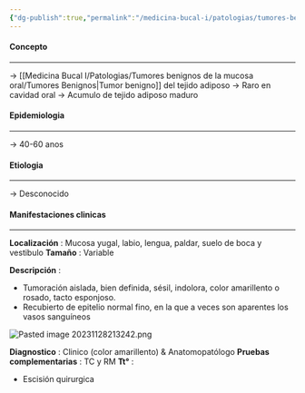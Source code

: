 ```yaml
---
{"dg-publish":true,"permalink":"/medicina-bucal-i/patologias/tumores-benignos-de-la-mucosa-oral/tumores-mesenquimatosos/lipoma/"}
---
```



#### Concepto
---

→ [[Medicina Bucal I/Patologias/Tumores benignos de la mucosa oral/Tumores Benignos\|Tumor benigno]] del tejido adiposo
→ Raro en cavidad oral
→ Acumulo de tejido adiposo maduro

#### Epidemiologia
---

→ 40-60 anos

#### Etiologia
---

→ Desconocido
#### Manifestaciones clinicas
---

**Localización** : Mucosa yugal, labio, lengua, paldar, suelo de boca y vestibulo 
**Tamaño** : Variable

**Descripción** :
- Tumoración aislada, bien definida, sésil, indolora, color amarillento o rosado, tacto esponjoso.
- Recubierto de epitelio normal fino, en la que a veces son aparentes los vasos sanguíneos

![Pasted image 20231128213242.png](/img/user/Cirugia%20Bucal%20I/Medias/Pasted%20image%2020231128213242.png)

**Diagnostico** : Clinico (color amarillento) & Anatomopatólogo
**Pruebas complementarias** : TC y RM
**Tt°** :
- Escisión quirurgica